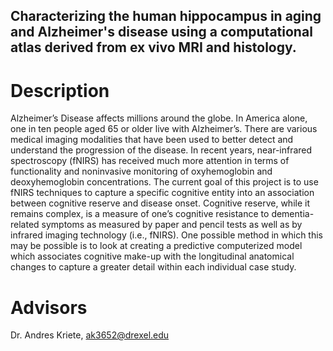 ## Characterizing the human hippocampus in aging and Alzheimer's disease using a computational atlas derived from ex vivo MRI and histology.

# Description

Alzheimer’s Disease affects millions around the globe. In America alone, one in ten people aged 65 or older live with Alzheimer’s. There are various medical imaging modalities that have been used to better detect and understand the progression of the disease. In recent years, near-infrared spectroscopy (fNIRS) has received much more attention in terms of functionality and noninvasive monitoring of oxyhemoglobin and deoxyhemoglobin concentrations. The current goal of this project is to use fNIRS techniques to capture a specific cognitive entity into an association between cognitive reserve and disease onset. Cognitive reserve, while it remains complex, is a measure of one’s cognitive resistance to dementia-related symptoms as measured by paper and pencil tests as well as by infrared imaging technology (i.e., fNIRS).  One possible method in which this may be possible is to look at creating a predictive computerized model which associates cognitive make-up with the longitudinal anatomical changes to capture a greater detail within each individual case study. 

# Advisors

Dr. Andres Kriete, ak3652@drexel.edu